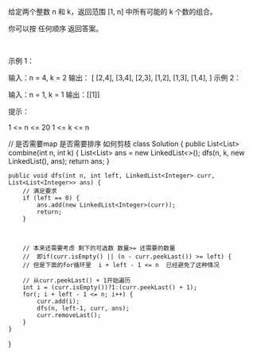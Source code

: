给定两个整数 n 和 k，返回范围 [1, n] 中所有可能的 k 个数的组合。

你可以按 任何顺序 返回答案。

 

示例 1：

输入：n = 4, k = 2
输出：
[
  [2,4],
  [3,4],
  [2,3],
  [1,2],
  [1,3],
  [1,4],
]
示例 2：

输入：n = 1, k = 1
输出：[[1]]
 

提示：

1 <= n <= 20
1 <= k <= n



// 是否需要map  是否需要排序 如何剪枝
class Solution {
    public List<List<Integer>> combine(int n, int k) {
        List<List<Integer>> ans = new LinkedList<>();
        dfs(n, k, new LinkedList<Integer>(), ans);
        return ans;
    }

    public void dfs(int n, int left, LinkedList<Integer> curr, List<List<Integer>> ans) {
        // 满足要求
        if (left == 0) {
            ans.add(new LinkedList<Integer>(curr));
            return;
        }

       

        // 本来还需要考虑 剩下的可选数 数量>= 还需要的数量
        //  即if(curr.isEmpty() || (n - curr.peekLast()) >= left) {
        // 但是下面的for循环里  i + left - 1 <= n  已经避免了这种情况

        // 从curr.peekLast() + 1开始遍历
        int i = (curr.isEmpty())?1:(curr.peekLast() + 1);
        for(; i + left - 1 <= n; i++) {
            curr.add(i);
            dfs(n, left-1, curr, ans);
            curr.removeLast();
        }
    }
}